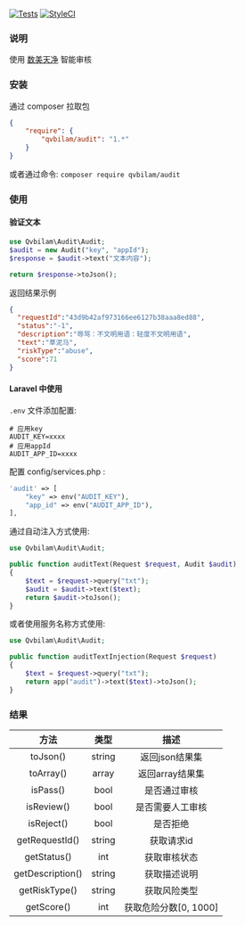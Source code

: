 


[![Tests](https://github.com/qvbilam/audit/actions/workflows/main.yaml/badge.svg)](https://github.com/qvbilam/audit/actions/workflows/main.yaml)
[![StyleCI](https://github.styleci.io/repos/613246431/shield?style=plastic)](https://packagist.org/packages/qvbilam/audit)

### 说明
使用 [数美天净](https://help.ishumei.com/) 智能审核

### 安装
通过 composer 拉取包
```json
{
    "require": {
        "qvbilam/audit": "1.*"
    }
}
```
或者通过命令: `composer require qvbilam/audit`

### 使用
#### 验证文本
```php
use Qvbilam\Audit\Audit;
$audit = new Audit("key", "appId");
$response = $audit->text("文本内容");

return $response->toJson(); 
```
返回结果示例
```json
{
  "requestId":"43d9b42af973166ee6127b38aaa8ed88",
  "status":"-1",
  "description":"辱骂：不文明用语：轻度不文明用语",
  "text":"草泥马",
  "riskType":"abuse",
  "score":71
}
```



#### Laravel 中使用
`.env` 文件添加配置:
```shell
# 应用key
AUDIT_KEY=xxxx
# 应用appId
AUDIT_APP_ID=xxxx
```

配置 config/services.php :
```PHP
'audit' => [
    "key" => env("AUDIT_KEY"),
    "app_id" => env("AUDIT_APP_ID"),
],
```

通过自动注入方式使用:
```php
use Qvbilam\Audit\Audit;

public function auditText(Request $request, Audit $audit)
{
    $text = $request->query("txt");
    $audit = $audit->text($text);
    return $audit->toJson();
}
```

或者使用服务名称方式使用:
```php
use Qvbilam\Audit\Audit;

public function auditTextInjection(Request $request)
{
    $text = $request->query("txt");
    return app("audit")->text($text)->toJson();
}
```



### 结果
|       方法       |  类型  |         描述          |
| :--------------: | :----: | :-------------------: |
|     toJson()     | string |    返回json结果集     |
|    toArray()     | array  |    返回array结果集    |
|     isPass()     |  bool  |     是否通过审核      |
|    isReview()    |  bool  |   是否需要人工审核    |
|    isReject()    |  bool  |       是否拒绝        |
|  getRequestId()  | string |      获取请求id       |
|   getStatus()    |  int   |     获取审核状态      |
| getDescription() | string |     获取描述说明      |
|  getRiskType()   | string |     获取风险类型      |
|    getScore()    |  int   | 获取危险分数[0, 1000] |


